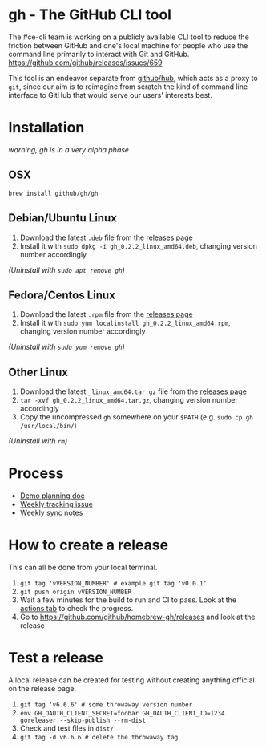 # gh - The GitHub CLI tool

The #ce-cli team is working on a publicly available CLI tool to reduce the friction between GitHub and one's local machine for people who use the command line primarily to interact with Git and GitHub. https://github.com/github/releases/issues/659

This tool is an endeavor separate from [github/hub](https://github.com/github/hub), which acts as a proxy to `git`, since our aim is to reimagine from scratch the kind of command line interface to GitHub that would serve our users' interests best.

# Installation

_warning, gh is in a very alpha phase_

## OSX

`brew install github/gh/gh`

## Debian/Ubuntu Linux

1. Download the latest `.deb` file from the [releases page](https://github.com/github/gh-cli/releases)
2. Install it with `sudo dpkg -i gh_0.2.2_linux_amd64.deb`, changing version number accordingly

_(Uninstall with `sudo apt remove gh`)_

## Fedora/Centos Linux

1. Download the latest `.rpm` file from the [releases page](https://github.com/github/gh-cli/releases)
2. Install it with `sudo yum localinstall gh_0.2.2_linux_amd64.rpm`, changing version number accordingly

_(Uninstall with `sudo yum remove gh`)_

## Other Linux

1. Download the latest `_linux_amd64.tar.gz` file from the [releases page](https://github.com/github/gh-cli/releases)
2. `tar -xvf gh_0.2.2_linux_amd64.tar.gz`, changing version number accordingly
3. Copy the uncompressed `gh` somewhere on your `$PATH` (e.g. `sudo cp gh /usr/local/bin/`)

_(Uninstall with `rm`)_

# Process

- [Demo planning doc](https://docs.google.com/document/d/18ym-_xjFTSXe0-xzgaBn13Su7MEhWfLE5qSNPJV4M0A/edit)
- [Weekly tracking issue](https://github.com/github/gh-cli/labels/tracking%20issue)
- [Weekly sync notes](https://docs.google.com/document/d/1eUo9nIzXbC1DG26Y3dk9hOceLua2yFlwlvFPZ82MwHg/edit)

# How to create a release

This can all be done from your local terminal.

1. `git tag 'vVERSION_NUMBER' # example git tag 'v0.0.1'`
2. `git push origin vVERSION_NUMBER`
3. Wait a few minutes for the build to run and CI to pass. Look at the [actions tab](https://github.com/github/gh-cli/actions) to check the progress.
4. Go to <https://github.com/github/homebrew-gh/releases> and look at the release

# Test a release

A local release can be created for testing without creating anything official on the release page.

1. `git tag 'v6.6.6' # some throwaway version number`
2. `env GH_OAUTH_CLIENT_SECRET=foobar GH_OAUTH_CLIENT_ID=1234 goreleaser --skip-publish --rm-dist`
3. Check and test files in `dist/`
4. `git tag -d v6.6.6 # delete the throwaway tag`

